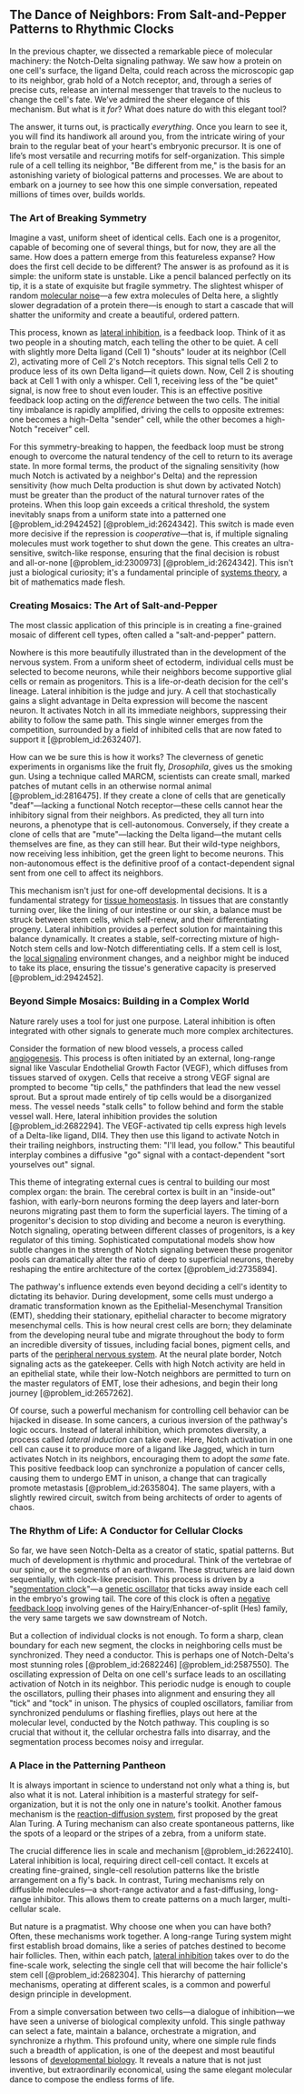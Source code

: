 ## The Dance of Neighbors: From Salt-and-Pepper Patterns to Rhythmic Clocks

In the previous chapter, we dissected a remarkable piece of molecular machinery: the Notch-Delta signaling pathway. We saw how a protein on one cell's surface, the ligand Delta, could reach across the microscopic gap to its neighbor, grab hold of a Notch receptor, and, through a series of precise cuts, release an internal messenger that travels to the nucleus to change the cell's fate. We’ve admired the sheer elegance of this mechanism. But what is it *for*? What does nature do with this elegant tool?

The answer, it turns out, is practically *everything*. Once you learn to see it, you will find its handiwork all around you, from the intricate wiring of your brain to the regular beat of your heart's embryonic precursor. It is one of life’s most versatile and recurring motifs for self-organization. This simple rule of a cell telling its neighbor, "Be different from me," is the basis for an astonishing variety of biological patterns and processes. We are about to embark on a journey to see how this one simple conversation, repeated millions of times over, builds worlds.

### The Art of Breaking Symmetry

Imagine a vast, uniform sheet of identical cells. Each one is a progenitor, capable of becoming one of several things, but for now, they are all the same. How does a pattern emerge from this featureless expanse? How does the first cell decide to be different? The answer is as profound as it is simple: the uniform state is unstable. Like a pencil balanced perfectly on its tip, it is a state of exquisite but fragile symmetry. The slightest whisper of random [molecular noise](@article_id:165980)—a few extra molecules of Delta here, a slightly slower degradation of a protein there—is enough to start a cascade that will shatter the uniformity and create a beautiful, ordered pattern.

This process, known as [lateral inhibition](@article_id:154323), is a feedback loop. Think of it as two people in a shouting match, each telling the other to be quiet. A cell with slightly more Delta ligand (Cell 1) "shouts" louder at its neighbor (Cell 2), activating more of Cell 2's Notch receptors. This signal tells Cell 2 to produce less of its own Delta ligand—it quiets down. Now, Cell 2 is shouting back at Cell 1 with only a whisper. Cell 1, receiving less of the "be quiet" signal, is now free to shout even louder. This is an effective positive feedback loop acting on the *difference* between the two cells. The initial tiny imbalance is rapidly amplified, driving the cells to opposite extremes: one becomes a high-Delta "sender" cell, while the other becomes a high-Notch "receiver" cell.

For this symmetry-breaking to happen, the feedback loop must be strong enough to overcome the natural tendency of the cell to return to its average state. In more formal terms, the product of the signaling sensitivity (how much Notch is activated by a neighbor's Delta) and the repression sensitivity (how much Delta production is shut down by activated Notch) must be greater than the product of the natural turnover rates of the proteins. When this loop gain exceeds a critical threshold, the system inevitably snaps from a uniform state into a patterned one [@problem_id:2942452] [@problem_id:2624342]. This switch is made even more decisive if the repression is *cooperative*—that is, if multiple signaling molecules must work together to shut down the gene. This creates an ultra-sensitive, switch-like response, ensuring that the final decision is robust and all-or-none [@problem_id:2300973] [@problem_id:2624342]. This isn't just a biological curiosity; it's a fundamental principle of [systems theory](@article_id:265379), a bit of mathematics made flesh.

### Creating Mosaics: The Art of Salt-and-Pepper

The most classic application of this principle is in creating a fine-grained mosaic of different cell types, often called a "salt-and-pepper" pattern.

Nowhere is this more beautifully illustrated than in the development of the nervous system. From a uniform sheet of ectoderm, individual cells must be selected to become neurons, while their neighbors become supportive glial cells or remain as progenitors. This is a life-or-death decision for the cell's lineage. Lateral inhibition is the judge and jury. A cell that stochastically gains a slight advantage in Delta expression will become the nascent neuron. It activates Notch in all its immediate neighbors, suppressing their ability to follow the same path. This single winner emerges from the competition, surrounded by a field of inhibited cells that are now fated to support it [@problem_id:2632407].

How can we be sure this is how it works? The cleverness of genetic experiments in organisms like the fruit fly, *Drosophila*, gives us the smoking gun. Using a technique called MARCM, scientists can create small, marked patches of mutant cells in an otherwise normal animal [@problem_id:2816475]. If they create a clone of cells that are genetically "deaf"—lacking a functional Notch receptor—these cells cannot hear the inhibitory signal from their neighbors. As predicted, they all turn into neurons, a phenotype that is cell-autonomous. Conversely, if they create a clone of cells that are "mute"—lacking the Delta ligand—the mutant cells themselves are fine, as they can still hear. But their wild-type neighbors, now receiving less inhibition, get the green light to become neurons. This non-autonomous effect is the definitive proof of a contact-dependent signal sent from one cell to affect its neighbors.

This mechanism isn't just for one-off developmental decisions. It is a fundamental strategy for [tissue homeostasis](@article_id:155697). In tissues that are constantly turning over, like the lining of our intestine or our skin, a balance must be struck between stem cells, which self-renew, and their differentiating progeny. Lateral inhibition provides a perfect solution for maintaining this balance dynamically. It creates a stable, self-correcting mixture of high-Notch stem cells and low-Notch differentiating cells. If a stem cell is lost, the [local signaling](@article_id:138739) environment changes, and a neighbor might be induced to take its place, ensuring the tissue's generative capacity is preserved [@problem_id:2942452].

### Beyond Simple Mosaics: Building in a Complex World

Nature rarely uses a tool for just one purpose. Lateral inhibition is often integrated with other signals to generate much more complex architectures.

Consider the formation of new blood vessels, a process called [angiogenesis](@article_id:149106). This process is often initiated by an external, long-range signal like Vascular Endothelial Growth Factor (VEGF), which diffuses from tissues starved of oxygen. Cells that receive a strong VEGF signal are prompted to become "tip cells," the pathfinders that lead the new vessel sprout. But a sprout made entirely of tip cells would be a disorganized mess. The vessel needs "stalk cells" to follow behind and form the stable vessel wall. Here, lateral inhibition provides the solution [@problem_id:2682294]. The VEGF-activated tip cells express high levels of a Delta-like ligand, Dll4. They then use this ligand to activate Notch in their trailing neighbors, instructing them: "I'll lead, you follow." This beautiful interplay combines a diffusive "go" signal with a contact-dependent "sort yourselves out" signal.

This theme of integrating external cues is central to building our most complex organ: the brain. The cerebral cortex is built in an "inside-out" fashion, with early-born neurons forming the deep layers and later-born neurons migrating past them to form the superficial layers. The timing of a progenitor's decision to stop dividing and become a neuron is everything. Notch signaling, operating between different classes of progenitors, is a key regulator of this timing. Sophisticated computational models show how subtle changes in the strength of Notch signaling between these progenitor pools can dramatically alter the ratio of deep to superficial neurons, thereby reshaping the entire architecture of the cortex [@problem_id:2735894].

The pathway's influence extends even beyond deciding a cell's identity to dictating its behavior. During development, some cells must undergo a dramatic transformation known as the Epithelial-Mesenchymal Transition (EMT), shedding their stationary, epithelial character to become migratory mesenchymal cells. This is how neural crest cells are born; they delaminate from the developing neural tube and migrate throughout the body to form an incredible diversity of tissues, including facial bones, pigment cells, and parts of the [peripheral nervous system](@article_id:152055). At the neural plate border, Notch signaling acts as the gatekeeper. Cells with high Notch activity are held in an epithelial state, while their low-Notch neighbors are permitted to turn on the master regulators of EMT, lose their adhesions, and begin their long journey [@problem_id:2657262].

Of course, such a powerful mechanism for controlling cell behavior can be hijacked in disease. In some cancers, a curious inversion of the pathway's logic occurs. Instead of lateral inhibition, which promotes diversity, a process called *lateral induction* can take over. Here, Notch activation in one cell can cause it to produce more of a ligand like Jagged, which in turn activates Notch in its neighbors, encouraging them to adopt the *same* fate. This positive feedback loop can synchronize a population of cancer cells, causing them to undergo EMT in unison, a change that can tragically promote metastasis [@problem_id:2635804]. The same players, with a slightly rewired circuit, switch from being architects of order to agents of chaos.

### The Rhythm of Life: A Conductor for Cellular Clocks

So far, we have seen Notch-Delta as a creator of static, spatial patterns. But much of development is rhythmic and procedural. Think of the vertebrae of our spine, or the segments of an earthworm. These structures are laid down sequentially, with clock-like precision. This process is driven by a "[segmentation clock](@article_id:189756)"—a [genetic oscillator](@article_id:266612) that ticks away inside each cell in the embryo's growing tail. The core of this clock is often a [negative feedback loop](@article_id:145447) involving genes of the Hairy/Enhancer-of-split (Hes) family, the very same targets we saw downstream of Notch.

But a collection of individual clocks is not enough. To form a sharp, clean boundary for each new segment, the clocks in neighboring cells must be synchronized. They need a conductor. This is perhaps one of Notch-Delta's most stunning roles [@problem_id:2682246] [@problem_id:2587550]. The oscillating expression of Delta on one cell's surface leads to an oscillating activation of Notch in its neighbor. This periodic nudge is enough to couple the oscillators, pulling their phases into alignment and ensuring they all "tick" and "tock" in unison. The physics of coupled oscillators, familiar from synchronized pendulums or flashing fireflies, plays out here at the molecular level, conducted by the Notch pathway. This coupling is so crucial that without it, the cellular orchestra falls into disarray, and the segmentation process becomes noisy and irregular.

### A Place in the Patterning Pantheon

It is always important in science to understand not only what a thing is, but also what it is not. Lateral inhibition is a masterful strategy for self-organization, but it is not the only one in nature's toolkit. Another famous mechanism is the [reaction-diffusion system](@article_id:155480), first proposed by the great Alan Turing. A Turing mechanism can also create spontaneous patterns, like the spots of a leopard or the stripes of a zebra, from a uniform state.

The crucial difference lies in scale and mechanism [@problem_id:2622410]. Lateral inhibition is local, requiring direct cell-cell contact. It excels at creating fine-grained, single-cell resolution patterns like the bristle arrangement on a fly's back. In contrast, Turing mechanisms rely on diffusible molecules—a short-range activator and a fast-diffusing, long-range inhibitor. This allows them to create patterns on a much larger, multi-cellular scale.

But nature is a pragmatist. Why choose one when you can have both? Often, these mechanisms work together. A long-range Turing system might first establish broad domains, like a series of patches destined to become hair follicles. Then, within each patch, [lateral inhibition](@article_id:154323) takes over to do the fine-scale work, selecting the single cell that will become the hair follicle's stem cell [@problem_id:2682304]. This hierarchy of patterning mechanisms, operating at different scales, is a common and powerful design principle in development.

From a simple conversation between two cells—a dialogue of inhibition—we have seen a universe of biological complexity unfold. This single pathway can select a fate, maintain a balance, orchestrate a migration, and synchronize a rhythm. This profound unity, where one simple rule finds such a breadth of application, is one of the deepest and most beautiful lessons of [developmental biology](@article_id:141368). It reveals a nature that is not just inventive, but extraordinarily economical, using the same elegant molecular dance to compose the endless forms of life.